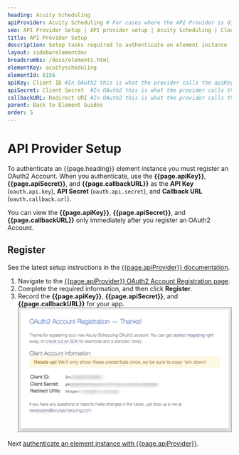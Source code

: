```yaml
---
heading: Acuity Scheduling
apiProvider: Acuity Scheduling # For cases where the API Provider is different than the element name. e;g;, ServiceNow vs. ServiceNow Oauth
seo: API Provider Setup | API provider setup | Acuity Scheduling | Cloud Elements API Docs
title: API Provider Setup
description: Setup tasks required to authenticate an element instance
layout: sidebarelementdoc
breadcrumbs: /docs/elements.html
elementKey: acuityscheduling
elementId: 6156
apiKey: Client ID #In OAuth2 this is what the provider calls the apiKey, like Client ID, Consumer Key, API Key, or just Key
apiSecret: Client Secret  #In OAuth2 this is what the provider calls the apiSecret, like Client Secret, Consumer Secret, API Secret, or just Secret
callbackURL: Redirect URI #In OAuth2 this is what the provider calls the callbackURL, like Redirect URL, App URL, or just Callback URL
parent: Back to Element Guides
order: 5
---
```


# API Provider Setup

To authenticate an {{page.heading}} element instance you must register an OAuth2 Account. When you authenticate, use the **{{page.apiKey}}**, **{{page.apiSecret}}**, and **{{page.callbackURL}}** as the **API Key** (`oauth.api.key`), **API Secret** (`oauth.api.secret`), and **Callback URL** (`oauth.callback.url`).

You can view the **{{page.apiKey}}**, **{{page.apiSecret}}**, and **{{page.callbackURL}}** only immediately after you register an OAuth2 Account.

## Register

See the latest setup instructions in the [{{page.apiProvider}} documentation](https://developers.acuityscheduling.com/docs/oauth2).

1. Navigate to the  [{{page.apiProvider}} OAuth2 Account Registration page](https://acuityscheduling.com/oauth2/register).
3. Complete the required information, and then click **Register**.
3. Record the **{{page.apiKey}}**, **{{page.apiSecret}}**, and **{{page.callbackURL}}** for your app.
![Key secret and URL](img/acuity-creds.png)

Next [authenticate an element instance with {{page.apiProvider}}](authenticate.html).
